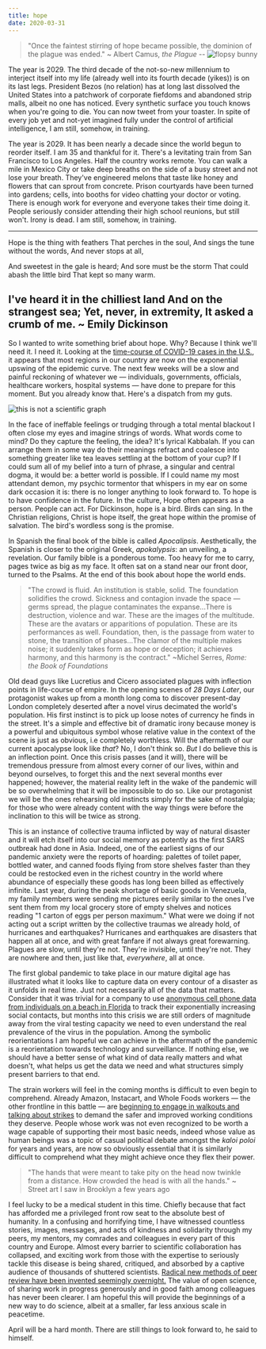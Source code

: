 ```yaml
---
title: hope
date: 2020-03-31
---
```

>"Once the faintest stirring of hope became possible, the dominion of the plague was ended." ~ Albert Camus, *the Plague*
--
![flopsy bunny](https://3.bp.blogspot.com/-3_CK9f-4StU/VYvByEz-NrI/AAAAAAAAAtI/YBne3dC3gDk/s1600/flopsy-www-scarfolk-blogspot-com.jpg)

The year is 2029. The third decade of the not-so-new millennium to interject itself into my life (already well into its fourth decade (yikes)) is on its last legs. President Bezos (no relation) has at long last dissolved the United States into a patchwork of corporate fiefdoms and abandoned strip malls, albeit no one has noticed. Every synthetic surface you touch knows when you're going to die. You can now tweet from your toaster. In spite of every job yet and not-yet imagined fully under the control of artificial intelligence, I am still, somehow, in training. 

The year is 2029. It has been nearly a decade since the world begun to reorder itself. I am 35 and thankful for it. There's a levitating train from San Francisco to Los Angeles. Half the country works remote. You can walk a mile in Mexico City or take deep breaths on the side of a busy street and not lose your breath. They've engineered melons that taste like honey and flowers that can sprout from concrete. Prison courtyards have been turned into gardens; cells, into booths for video chatting your doctor or voting. There is enough work for everyone and everyone takes their time doing it. People seriously consider attending their high school reunions, but still won't. Irony is dead. I am still, somehow, in training. 

---
Hope is the thing with feathers
That perches in the soul,
And sings the tune without the words,
And never stops at all,

And sweetest in the gale is heard;
And sore must be the storm
That could abash the little bird
That kept so many warm.

I've heard it in the chilliest land
And on the strangest sea;
Yet, never, in extremity,
It asked a crumb of me.
~ Emily Dickinson
---

So I wanted to write something brief about hope. Why? Because I think we'll need it. I need it. Looking at the [time-course of COVID-19 cases in the U.S.](https://coronavirus.jhu.edu/map.html), it appears that most regions in our country are now on the exponential upswing of the epidemic curve. The next few weeks will be a slow and painful reckoning of whatever we — individuals, governments, officials, healthcare workers, hospital systems — have done to prepare for this moment. But you already know that. Here's a dispatch from my guts.

![this is not a scientific graph](https://thenextrecession.files.wordpress.com/2020/03/war-1.jpg)

In the face of ineffable feelings or trudging through a total mental blackout I often close my eyes and imagine strings of words. What words come to mind? Do they capture the feeling, the idea? It's lyrical Kabbalah. If you can arrange them in some way do their meanings refract and coalesce into something greater like tea leaves settling at the bottom of your cup? If I could sum all of my belief into a turn of phrase, a singular and central dogma, it would be: a better world is possible. If I could name my most attendant demon, my psychic tormentor that whispers in my ear on some dark occasion it is: there is no longer anything to look forward to. To hope is to have confidence in the future. In the culture, Hope often appears as a person. People can act. For Dickinson, hope is a bird. Birds can sing. In the Christian religions, Christ is hope itself, the great hope within the promise of salvation. The bird's wordless song is the promise. 

In Spanish the final book of the bible is called *Apocalipsis*. Aesthetically, the Spanish is closer to the original Greek, *apokalypsis*: an unveiling, a revelation. Our family bible is a ponderous tome. Too heavy for me to carry, pages twice as big as my face. It often sat on a stand near our front door, turned to the Psalms. At the end of this book about hope the world ends.

>"The crowd is fluid. An institution is stable, solid. The foundation solidifies the crowd. Sickness and contagion invade the space — germs spread, the plague contaminates the expanse...There is destruction, violence and war. These are the images of the multitude. These are the avatars or apparitions of population. These are its performances as well. Foundation, then, is the passage from water to stone, the transition of phases...The clamor of the multiple makes noise; it suddenly takes form as hope or deception; it achieves harmony, and this harmony is the contract." ~Michel Serres, *Rome: the Book of Foundations*

Old dead guys like Lucretius and Cicero associated plagues with inflection points in life-course of empire. In the opening scenes of *28 Days Later*, our protagonist wakes up from a month long coma to discover present-day London completely deserted after a novel virus decimated the world's population. His first instinct is to pick up loose notes of currency he finds in the street. It's a simple and effective bit of dramatic irony because money is a powerful and ubiquitous symbol whose relative value in the context of the scene is just as obvious, i.e completely worthless. Will the aftermath of our current apocalypse look like *that*? No, I don't think so. *But* I do believe this is an inflection point. Once this crisis passes (and it will), there will be tremendous pressure from almost every corner of our lives, within and beyond ourselves, to forget this and the next several months ever happened; however, the material reality left in the wake of the pandemic will be so overwhelming that it will be impossible to do so. Like our protagonist we will be the ones rehearsing old instincts simply for the sake of nostalgia; for those who were already content with the way things were before the inclination to this will be twice as strong. 

This is an instance of collective trauma inflicted by way of natural disaster and it will etch itself into our social memory as potently as the first SARS outbreak had done in Asia. Indeed, one of the earliest signs of our pandemic anxiety were the reports of hoarding: palettes of toilet paper, bottled water, and canned foods flying from store shelves faster than they could be restocked even in the richest country in the world where abundance of especially these goods has long been billed as effectively infinite. Last year, during the peak shortage of basic goods in Venezuela, my family members were sending me pictures eerily similar to the ones I've sent them from my local grocery store of empty shelves and notices reading "1 carton of eggs per person maximum." What were we doing if not acting out a script written by the collective traumas we already hold, of hurricanes and earthquakes? Hurricanes and earthquakes are disasters that happen all at once, and with great fanfare if not always great forewarning. Plagues are slow, until they're not. They're invisible, until they're not. They are nowhere and then, just like that, *everywhere*, all at once. 

The first global pandemic to take place in our mature digital age has illustrated what it looks like to capture data on every contour of a disaster as it unfolds in real time. Just not necessarily all of the data that matters. Consider that it was trivial for a company to use [anonymous cell phone data from individuals on a beach in Florida](https://www.youtube.com/watch?v=cq2zuE3ISYU) to track their exponentially increasing social contacts, but months into this crisis we are still orders of magnitude away from the viral testing capacity we need to even understand the real prevalence of the virus in the population. Among the symbolic reorientations I am hopeful we can achieve in the aftermath of the pandemic is a reorientation towards technology and surveillance. If nothing else, we should have a better sense of what kind of data really matters and what doesn't, what helps us get the data we need and what structures simply present barriers to that end.

The strain workers will feel in the coming months is difficult to even begin to comprehend. Already Amazon, Instacart, and Whole Foods workers — the other frontline in this battle — are [beginning to engage in walkouts and talking about strikes](https://www.washingtonpost.com/technology/2020/03/30/worker-strike-instacart-amazon-whole-foods/) to demand the safer and improved working conditions they deserve. People whose work was not even recognized to be worth a wage capable of supporting their most basic needs, indeed whose value as human beings was a topic of casual political debate amongst the *kaloi poloi* for years and years, are now so obviously essential that it is similarly difficult to comprehend what they might achieve once they flex their power. 

>"The hands that were meant to take pity on the head now twinkle from a distance. How crowded the head is with all the hands." ~ Street art I saw in Brooklyn a few years ago

I feel lucky to be a medical student in this time. Chiefly because that fact has afforded me a privileged front row seat to the absolute best of humanity. In a confusing and horrifying time, I have witnessed countless stories, images, messages, and acts of kindness and solidarity through my peers, my mentors, my comrades and colleagues in every part of this country and Europe. Almost every barrier to scientific collaboration has collapsed, and exciting work from those with the expertise to seriously tackle this disease is being shared, critiqued, and absorbed by a captive audience of thousands of shuttered scientists. [Radical new methods of peer review have been invented seemingly overnight.](https://www.nature.com/articles/d41586-020-00613-4?fbclid=IwAR11iHRCx-B-5VD5T2yBRirP0hhG5SeO8mrAgIWCKeZ0zZZ1Cme_0SpOAM8) The value of open science, of sharing work in progress generously and in good faith among colleagues has never been clearer. I am hopeful this will provide the beginnings of a new way to do science, albeit at a smaller, far less anxious scale in peacetime. 

April will be a hard month. There are still things to look forward to, he said to himself. 









